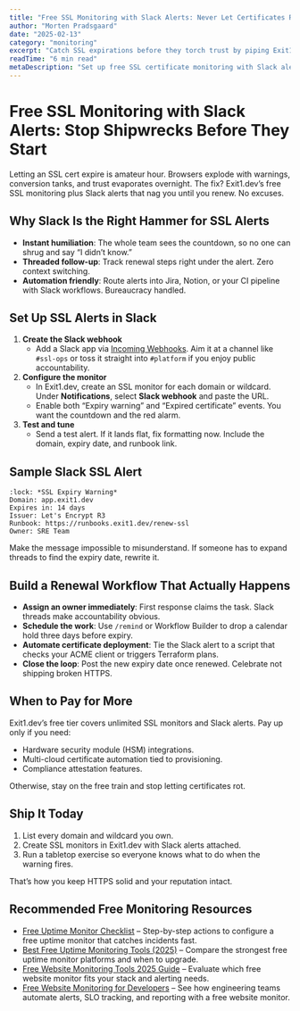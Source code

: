 ```yaml
---
title: "Free SSL Monitoring with Slack Alerts: Never Let Certificates Rot"
author: "Morten Pradsgaard"
date: "2025-02-13"
category: "monitoring"
excerpt: "Catch SSL expirations before they torch trust by piping Exit1.dev alerts into Slack."
readTime: "6 min read"
metaDescription: "Set up free SSL certificate monitoring with Slack alerts, renewal workflows, and channel strategy to prevent embarrassing expirations."
---
```


# Free SSL Monitoring with Slack Alerts: Stop Shipwrecks Before They Start

Letting an SSL cert expire is amateur hour. Browsers explode with warnings, conversion tanks, and trust evaporates overnight. The fix? Exit1.dev’s free SSL monitoring plus Slack alerts that nag you until you renew. No excuses.

## Why Slack Is the Right Hammer for SSL Alerts

- **Instant humiliation**: The whole team sees the countdown, so no one can shrug and say “I didn’t know.”
- **Threaded follow-up**: Track renewal steps right under the alert. Zero context switching.
- **Automation friendly**: Route alerts into Jira, Notion, or your CI pipeline with Slack workflows. Bureaucracy handled.

## Set Up SSL Alerts in Slack

1. **Create the Slack webhook**
   - Add a Slack app via [Incoming Webhooks](https://api.slack.com/messaging/webhooks). Aim it at a channel like `#ssl-ops` or toss it straight into `#platform` if you enjoy public accountability.
2. **Configure the monitor**
   - In Exit1.dev, create an SSL monitor for each domain or wildcard. Under **Notifications**, select **Slack webhook** and paste the URL.
   - Enable both “Expiry warning” and “Expired certificate” events. You want the countdown and the red alarm.
3. **Test and tune**
   - Send a test alert. If it lands flat, fix formatting now. Include the domain, expiry date, and runbook link.

## Sample Slack SSL Alert

```
:lock: *SSL Expiry Warning*
Domain: app.exit1.dev
Expires in: 14 days
Issuer: Let's Encrypt R3
Runbook: https://runbooks.exit1.dev/renew-ssl
Owner: SRE Team
```

Make the message impossible to misunderstand. If someone has to expand threads to find the expiry date, rewrite it.

## Build a Renewal Workflow That Actually Happens

- **Assign an owner immediately**: First response claims the task. Slack threads make accountability obvious.
- **Schedule the work**: Use `/remind` or Workflow Builder to drop a calendar hold three days before expiry.
- **Automate certificate deployment**: Tie the Slack alert to a script that checks your ACME client or triggers Terraform plans.
- **Close the loop**: Post the new expiry date once renewed. Celebrate not shipping broken HTTPS.

## When to Pay for More

Exit1.dev’s free tier covers unlimited SSL monitors and Slack alerts. Pay up only if you need:

- Hardware security module (HSM) integrations.
- Multi-cloud certificate automation tied to provisioning.
- Compliance attestation features.

Otherwise, stay on the free train and stop letting certificates rot.

## Ship It Today

1. List every domain and wildcard you own.
2. Create SSL monitors in Exit1.dev with Slack alerts attached.
3. Run a tabletop exercise so everyone knows what to do when the warning fires.

That’s how you keep HTTPS solid and your reputation intact.


## Recommended Free Monitoring Resources

- [Free Uptime Monitor Checklist](/blog/free-uptime-monitor-checklist) – Step-by-step actions to configure a free uptime monitor that catches incidents fast.
- [Best Free Uptime Monitoring Tools (2025)](/blog/best-free-uptime-monitoring-tools) – Compare the strongest free uptime monitor platforms and when to upgrade.
- [Free Website Monitoring Tools 2025 Guide](/blog/free-website-monitoring-tools-2025) – Evaluate which free website monitor fits your stack and alerting needs.
- [Free Website Monitoring for Developers](/blog/free-website-monitoring-for-developers) – See how engineering teams automate alerts, SLO tracking, and reporting with a free website monitor.

